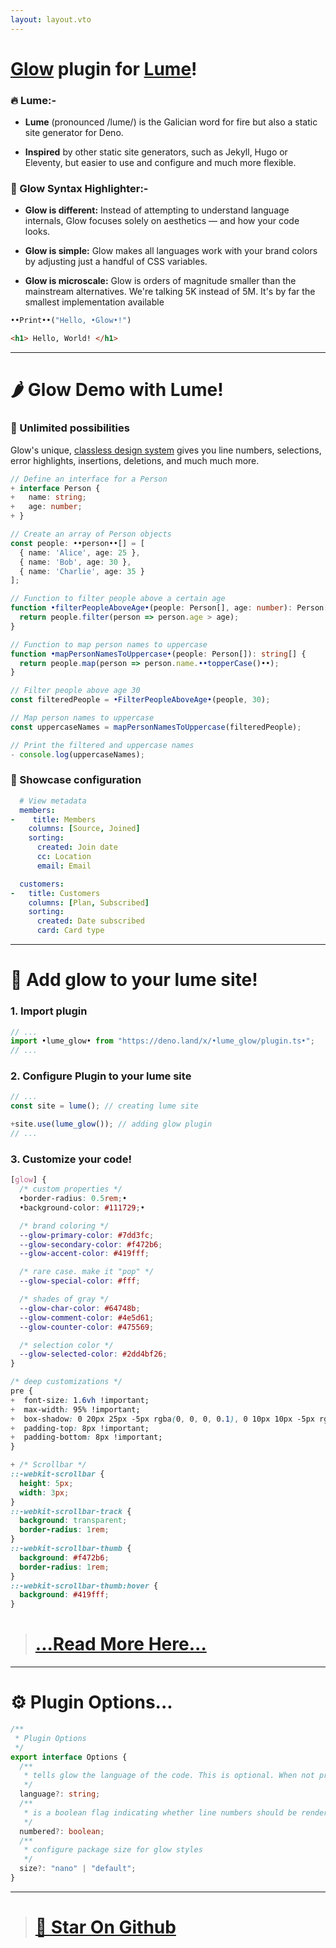 ```yaml
---
layout: layout.vto
---
```


# [Glow](https://nuejs.org/blog/introducing-glow/) plugin for [Lume](https://lume.land)!

### 🔥 Lume:-

- **Lume** (pronounced /lume/) is the Galician word for fire but also a static
  site generator for Deno.

- **Inspired** by other static site generators, such as Jekyll, Hugo or
  Eleventy, but easier to use and configure and much more flexible.

### 🌟 Glow Syntax Highlighter:-

- **Glow is different:** Instead of attempting to understand language internals,
  Glow focuses solely on aesthetics — and how your code looks.

- **Glow is simple:** Glow makes all languages work with your brand colors by
  adjusting just a handful of CSS variables.

- **Glow is microscale:** Glow is orders of magnitude smaller than the
  mainstream alternatives. We're talking 5K instead of 5M. It's by far the
  smallest implementation available

```python
••Print••("Hello, •Glow•!")
```

```html
<h1> Hello, World! </h1>
```

---

# 🌶️ Glow Demo with Lume!

### 🔆 Unlimited possibilities

Glow's unique,
[classless design system](//nuejs.org/docs/concepts/syntax-highlighting.html#system)
gives you line numbers, selections, error highlights, insertions, deletions, and
much much more.

```typescript
// Define an interface for a Person
+ interface Person {
+   name: string;
+   age: number;
+ }

// Create an array of Person objects
const people: ••person••[] = [
  { name: 'Alice', age: 25 },
  { name: 'Bob', age: 30 },
  { name: 'Charlie', age: 35 }
];

// Function to filter people above a certain age
function •filterPeopleAboveAge•(people: Person[], age: number): Person[] {
  return people.filter(person => person.age > age);
}

// Function to map person names to uppercase
function •mapPersonNamesToUppercase•(people: Person[]): string[] {
  return people.map(person => person.name.••topperCase()••);
}

// Filter people above age 30
const filteredPeople = •FilterPeopleAboveAge•(people, 30);

// Map person names to uppercase
const uppercaseNames = mapPersonNamesToUppercase(filteredPeople);

// Print the filtered and uppercase names
- console.log(uppercaseNames);
```

### 📱 Showcase configuration

```yaml
  # View metadata
  members:
-    title: Members
    columns: [Source, Joined]
    sorting:
      created: Join date
      cc: Location
      email: Email

  customers:
-   title: Customers
    columns: [Plan, Subscribed]
    sorting:
      created: Date subscribed
      card: Card type
```

---

# 🙆 Add glow to your lume site!

### 1. Import plugin

```ts
// ...
import •lume_glow• from "https://deno.land/x/•lume_glow/plugin.ts•";
// ...
```

### 2. Configure Plugin to your lume site

```ts
// ...
const site = lume(); // creating lume site

+site.use(lume_glow()); // adding glow plugin
// ...
```

### 3. Customize your code!

```css
[glow] {
  /* custom properties */
  •border-radius: 0.5rem;•
  •background-color: #111729;•

  /* brand coloring */
  --glow-primary-color: #7dd3fc;
  --glow-secondary-color: #f472b6;
  --glow-accent-color: #419fff;

  /* rare case. make it "pop" */
  --glow-special-color: #fff;

  /* shades of gray */
  --glow-char-color: #64748b;
  --glow-comment-color: #4e5d61;
  --glow-counter-color: #475569;

  /* selection color */
  --glow-selected-color: #2dd4bf26;
}
```

```css
/* deep customizations */
pre {
+  font-size: 1.6vh !important;
+  max-width: 95% !important;
+  box-shadow: 0 20px 25px -5px rgba(0, 0, 0, 0.1), 0 10px 10px -5px rgba(0, 0, 0, 0.04);
+  padding-top: 8px !important;
+  padding-bottom: 8px !important;
}
```

```css
+ /* Scrollbar */
::-webkit-scrollbar {
  height: 5px;
  width: 3px;
}
::-webkit-scrollbar-track {
  background: transparent;
  border-radius: 1rem;
}
::-webkit-scrollbar-thumb {
  background: #f472b6;
  border-radius: 1rem;
}
::-webkit-scrollbar-thumb:hover {
  background: #419fff;
}
```

> # [...Read More Here...](https://nuejs.org/docs/concepts/syntax-highlighting.html#system)

---

# ⚙ Plugin Options...

```typescript
/**
 * Plugin Options
 */
export interface Options {
  /**
   * tells glow the language of the code. This is optional. When not provided, glow attempts to guess the language.
   */
  language?: string;
  /**
   * is a boolean flag indicating whether line numbers should be rendered
   */
  numbered?: boolean;
  /**
   * configure package size for glow styles
   */
  size?: "nano" | "default";
}
```
---

> # [🌟 Star On Github](https://github.com/ArnavK-09/lume_glow)

